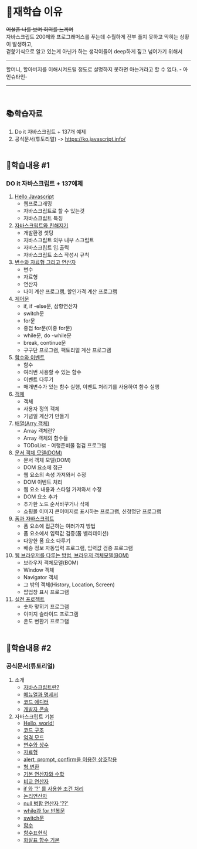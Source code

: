# 🔁재학습 이유
~~어설픈 나를 보며 회의를 느끼며~~<br>
자바스크립트 200제와 프로그래머스를 푸는데 수월하게 전부 풀지 못하고
막히는 상황이 발생하고,<br>
겉핥기식으로 알고 있는게 아닌가 하는 생각이들어 deep하게 짚고 넘어가기 위해서

<hr>
할머니, 할아버지를 이해시켜드릴 정도로 설명하지 못하면 아는거라고 할 수 없다. - 아인슈타인-
<hr><br>


## 📚학습자료
1. Do it 자바스크립트 + 137개 예제
2. 공식문서(튜토리얼) -> https://ko.javascript.info/  <br><br>


## 📝학습내용 #1 
### DO it 자바스크립트 + 137예제
01. [Hello Javascript](https://github.com/kebin0613/Javascript-Study2/blob/master/Do_it_js/ch_01/README.md)
    - 웹프로그래밍
    - 자바스크립트로 할 수 있는것
    - 자바스크립트 특징
02. [자바스크립트와 친해지기](https://github.com/kebin0613/Javascript-Study2/blob/master/Do_it_js/ch_02/README.md)
    - 개발환경 셋팅
    - 자바스크립트 외부 내부 스크립트
    - 자바스크립트 입.출력
    - 자바스크립트 소스 작성시 규칙
03. [변수와 자료형 그리고 연산자](https://github.com/kebin0613/Javascript-Study2/blob/master/Do_it_js/ch_03/README.md)
    - 변수
    - 자료형
    - 연산자
    - 나이 계산 프로그램, 할인가격 계산 프로그램
04. [제어문](https://github.com/kebin0613/Javascript-Study2/blob/master/Do_it_js/ch_04/README.md)
    - if, if -else문, 삼항연산자
    - switch문
    - for문
    - 중첩 for문(이중 for문)
    - while문, do -while문
    - break, continue문
    - 구구단 프로그램, 팩토리얼 계산 프로그램
05. [함수와 이벤트](https://github.com/kebin0613/Javascript-Study2/blob/master/Do_it_js/ch_05/README.md)
    - 함수
    - 여러번 사용할 수 있는 함수
    - 이벤트 다루기
    - 매개변수가 있는 함수 실행, 이벤트 처리기를 사용하여 함수 실행
06. [객체](https://github.com/kebin0613/Javascript-Study2/blob/master/Do_it_js/ch_06/README.md)
    - 객체
    - 사용자 정의 객체
    - 기념일 계산기 만들기
07. [배열(Arry 객체)](https://github.com/kebin0613/Javascript-Study2/blob/master/Do_it_js/ch_07/README.md)
    - Array 객체란?
    - Array 객체의 함수들
    - TODoList - 여행준비물 점검 프로그램
08. [문서 객체 모델(DOM)](https://github.com/kebin0613/Javascript-Study2/blob/master/Do_it_js/ch_08/README.md)
    - 문서 객체 모델(DOM)
    - DOM 요소에 접근
    - 웹 요소의 속성 가져와서 수정
    - DOM 이벤트 처리
    - 웹 요소 내용과 스타일 가져와서 수정
    - DOM 요소 추가
    - 추가한 노드 순서바꾸거나 삭제
    - 쇼핑몰 이미지 큰이미지로 표시하는 프로그램, 신청명단 프로그램 
09. [폼과 자바스크립트](https://github.com/kebin0613/Javascript-Study2/blob/master/Do_it_js/ch_09/README.md)
    - 폼 요소에 접근하는 여러가지 방법
    - 폼 요소에서 입력값 검증(폼 벨리데이션)
    - 다양한 폼 요소 다루기
    - 배송 정보 자동입력 프로그램, 입력값 검증 프로그램
10. [웹 브라우저를 다루는 방법, 브라우저 객체모델(BOM)](https://github.com/kebin0613/Javascript-Study2/blob/master/Do_it_js/ch_10/README.md)
    - 브라우저 객체모델(BOM)
    - Window 객체
    - Navigator 객체
    - 그 밖의 객체(History, Location, Screen)
    - 팝업창 표시 프로그램
11. [실전 프로젝트](https://github.com/kebin0613/Javascript-Study2/blob/master/Do_it_js/ch_11_%EC%8B%A4%EC%A0%84%ED%94%84%EB%A1%9C%EC%A0%9D%ED%8A%B8/README.md) 
    - 숫자 맞히기 프로그램
    - 이미지 슬라이드 프로그램
    - 온도 변환기 프로그램<br><br>


 ## 📝학습내용 #2   
### 공식문서(튜토리얼)
1. 소개
    - [자바스크립트란?](https://github.com/kebin0613/Javascript-Study2/blob/master/Tutorial/1.%20%EC%86%8C%EA%B0%9C/1.%20%EC%9E%90%EB%B0%94%EC%8A%A4%ED%81%AC%EB%A6%BD%ED%8A%B8%EB%9E%80/README.md) 
    - [메뉴얼과 명세서](https://github.com/kebin0613/Javascript-Study2/blob/master/Tutorial/1.%20%EC%86%8C%EA%B0%9C/2.%20%EB%A9%94%EB%89%B4%EC%96%BC%EA%B3%BC%20%EB%AA%85%EC%84%B8%EC%84%9C/README.md)
    - [코드 에디터](https://github.com/kebin0613/Javascript-Study2/blob/master/Tutorial/1.%20%EC%86%8C%EA%B0%9C/3.%20%EC%BD%94%EB%93%9C%20%EC%97%90%EB%94%94%ED%84%B0/README.md)    
    - [개발자 콘솔](https://github.com/kebin0613/Javascript-Study2/blob/master/Tutorial/1.%20%EC%86%8C%EA%B0%9C/4.%20%EA%B0%9C%EB%B0%9C%EC%9E%90%20%EC%BD%98%EC%86%94/README.md)
2. 자바스크립트 기본
    - [Hello, world!](https://github.com/kebin0613/Javascript-Study2/tree/master/Tutorial/2.%20%EC%9E%90%EB%B0%94%EC%8A%A4%ED%81%AC%EB%A6%BD%ED%8A%B8%20%EA%B8%B0%EB%B3%B8/1.%20Hello%20world!)
    - [코드 구조](https://github.com/kebin0613/Javascript-Study2/tree/master/Tutorial/2.%20%EC%9E%90%EB%B0%94%EC%8A%A4%ED%81%AC%EB%A6%BD%ED%8A%B8%20%EA%B8%B0%EB%B3%B8/2.%20%EC%BD%94%EB%93%9C%20%EA%B5%AC%EC%A1%B0)
    - [엄격 모드](https://github.com/kebin0613/Javascript-Study2/tree/master/Tutorial/2.%20%EC%9E%90%EB%B0%94%EC%8A%A4%ED%81%AC%EB%A6%BD%ED%8A%B8%20%EA%B8%B0%EB%B3%B8/3.%20%EC%97%84%EA%B2%A9%EB%AA%A8%EB%93%9C)
    - [변수와 상수](https://github.com/kebin0613/Javascript-Study2/tree/master/Tutorial/2.%20%EC%9E%90%EB%B0%94%EC%8A%A4%ED%81%AC%EB%A6%BD%ED%8A%B8%20%EA%B8%B0%EB%B3%B8/4.%20%EB%B3%80%EC%88%98%EC%99%80%20%EC%83%81%EC%88%98)
    - [자료형](https://github.com/kebin0613/Javascript-Study2/tree/master/Tutorial/2.%20%EC%9E%90%EB%B0%94%EC%8A%A4%ED%81%AC%EB%A6%BD%ED%8A%B8%20%EA%B8%B0%EB%B3%B8/5.%20%EC%9E%90%EB%A3%8C%ED%98%95)
    - [alert, prompt, confirm을 이용한 상호작용](https://github.com/kebin0613/Javascript-Study2/tree/master/Tutorial/2.%20%EC%9E%90%EB%B0%94%EC%8A%A4%ED%81%AC%EB%A6%BD%ED%8A%B8%20%EA%B8%B0%EB%B3%B8/6.%20alert%2C%20prompt%2C%20confirm%20%EC%9D%84%20%EC%9D%B4%EC%9A%A9%ED%95%9C%20%EC%83%81%ED%98%B8%EC%9E%91%EC%9A%A9)
    - [형 변환](https://github.com/kebin0613/Javascript-Study2/tree/master/Tutorial/2.%20%EC%9E%90%EB%B0%94%EC%8A%A4%ED%81%AC%EB%A6%BD%ED%8A%B8%20%EA%B8%B0%EB%B3%B8/7.%20%ED%98%95%EB%B3%80%ED%99%98)
    - [기본 연산자와 수학]() 
    - [비교 연산자](https://github.com/kebin0613/Javascript-Study2/tree/master/Tutorial/2.%20%EC%9E%90%EB%B0%94%EC%8A%A4%ED%81%AC%EB%A6%BD%ED%8A%B8%20%EA%B8%B0%EB%B3%B8/9.%20%EB%B9%84%EA%B5%90%EC%97%B0%EC%82%B0%EC%9E%90)
    - [if 와 '?' 를 사용한 조건 처리](https://github.com/kebin0613/Javascript-Study2/tree/master/Tutorial/2.%20%EC%9E%90%EB%B0%94%EC%8A%A4%ED%81%AC%EB%A6%BD%ED%8A%B8%20%EA%B8%B0%EB%B3%B8/10.%20if%EC%99%80%20%EC%82%BC%ED%95%AD%EC%97%B0%EC%82%B0)
    - [논리연산자](https://github.com/kebin0613/Javascript-Study2/tree/master/Tutorial/2.%20%EC%9E%90%EB%B0%94%EC%8A%A4%ED%81%AC%EB%A6%BD%ED%8A%B8%20%EA%B8%B0%EB%B3%B8/11.%20%EB%85%BC%EB%A6%AC%20%EC%97%B0%EC%82%B0%EC%9E%90)
    - [null 병합 연산자 '??'](https://github.com/kebin0613/Javascript-Study2/tree/master/Tutorial/2.%20%EC%9E%90%EB%B0%94%EC%8A%A4%ED%81%AC%EB%A6%BD%ED%8A%B8%20%EA%B8%B0%EB%B3%B8/12.%20null%20%EB%B3%91%ED%95%A9%20%EC%97%B0%EC%82%B0%EC%9E%90)
    - [while과 for 반복문]()
    - [switch문]()
    - [함수]()
    - [함수표현식]()
    - [화살표 함수 기본]()
 <!-- 3. 코드 품질
    - Chorme으로 디버깅하기
    - 코딩 스타일
    - 주석
    - 닌자 코드
    - 테스트 자동화와 Mocha
    - 폴리필
4. 객체: 기본
    - 객체
    - 참조에 의한 객체 복사
    - 가비지 컬렉션
    - 메서드와 this
    - 'new' 연산자와 생성자 함수
    - 옵셔널 체이닝 '?."
    - 심볼형
    - 객체를 원시형으로 변환하기
5. 자료구조와 자료형
    - 원시값의 메서드
    - 숫자형
    - 문자열
    - 배열
    - 배열과 메서드
    - iterable 객체
    - 맵과 셋
    - 워크맵과 워크셋
    - Object.keys, values, entries
    - 구조 분해 할당
    - Date 객체와 날짜
    - JSON과 메서드
 -->
